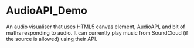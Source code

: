 # AudioAPI_Demo
An audio visualiser that uses HTML5 canvas element, AudioAPI, and bit of maths responding to audio. It can currently play music from SoundCloud (if the source is allowed) using their API.
